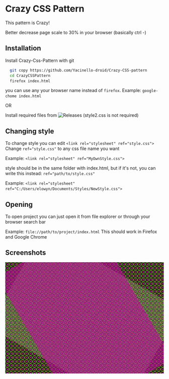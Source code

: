 
# Crazy CSS Pattern

This pattern is Crazy!

Better decrease page scale to 30% in your browser (basically ctrl -)
## Installation

Install Crazy-Css-Pattern with git

```bash
  git copy https://github.com/Yacinello-droid/Crazy-CSS-pattern
  cd CrazyCSSPattern
  firefox index.html
```
you can use any your browser name instead of `firefox`. Example: `google-chome index.html`

OR

Install required files from ![Releases](https://github.com/Yacinello-droid/Crazy-CSS-pattern/releases/) (style2.css is not required)
## Changing style

To change style you can edit `<link rel="stylesheet" ref="style.css">` Change `ref="style.css"` to any css file name you want

Example: `<link rel="stylesheet" ref="MyOwnStyle.css">`

style should be in the same folder with index.html, but if it's not, you can write this instead: `ref="path/to/style.css"`

Example: `<link rel="stylesheet" ref="C:/Users/elowyn/Documents/Styles/NewStyle.css">`


## Opening

To open project you can just open it from file explorer or through your browser search bar

Example: `file://path/to/project/index.html` This should work in Firefox and Google  Chrome
## Screenshots

![App Screenshot](https://github.com/Yacinello-droid/Crazy-CSS-pattern/blob/main/image.png)
